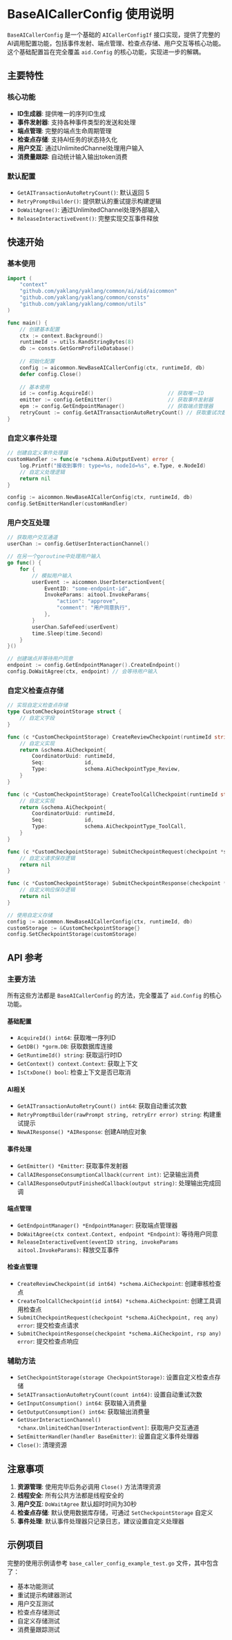 # BaseAICallerConfig 使用说明

`BaseAICallerConfig` 是一个基础的 `AICallerConfigIf` 接口实现，提供了完整的AI调用配置功能，包括事件发射、端点管理、检查点存储、用户交互等核心功能。这个基础配置旨在完全覆盖 `aid.Config` 的核心功能，实现进一步的解耦。

## 主要特性

### 核心功能
- **ID生成器**: 提供唯一的序列ID生成
- **事件发射器**: 支持各种事件类型的发送和处理
- **端点管理**: 完整的端点生命周期管理
- **检查点存储**: 支持AI任务的状态持久化
- **用户交互**: 通过UnlimitedChannel处理用户输入
- **消费量跟踪**: 自动统计输入输出token消费

### 默认配置
- `GetAITransactionAutoRetryCount()`: 默认返回 5
- `RetryPromptBuilder()`: 提供默认的重试提示构建逻辑
- `DoWaitAgree()`: 通过UnlimitedChannel处理外部输入
- `ReleaseInteractiveEvent()`: 完整实现交互事件释放

## 快速开始

### 基本使用

```go
import (
    "context"
    "github.com/yaklang/yaklang/common/ai/aid/aicommon"
    "github.com/yaklang/yaklang/common/consts"
    "github.com/yaklang/yaklang/common/utils"
)

func main() {
    // 创建基本配置
    ctx := context.Background()
    runtimeId := utils.RandStringBytes(8)
    db := consts.GetGormProfileDatabase()
    
    // 初始化配置
    config := aicommon.NewBaseAICallerConfig(ctx, runtimeId, db)
    defer config.Close()
    
    // 基本使用
    id := config.AcquireId()                        // 获取唯一ID
    emitter := config.GetEmitter()                  // 获取事件发射器
    epm := config.GetEndpointManager()              // 获取端点管理器
    retryCount := config.GetAITransactionAutoRetryCount() // 获取重试次数
}
```

### 自定义事件处理

```go
// 创建自定义事件处理器
customHandler := func(e *schema.AiOutputEvent) error {
    log.Printf("接收到事件: type=%s, nodeId=%s", e.Type, e.NodeId)
    // 自定义处理逻辑
    return nil
}

config := aicommon.NewBaseAICallerConfig(ctx, runtimeId, db)
config.SetEmitterHandler(customHandler)
```

### 用户交互处理

```go
// 获取用户交互通道
userChan := config.GetUserInteractionChannel()

// 在另一个goroutine中处理用户输入
go func() {
    for {
        // 模拟用户输入
        userEvent := aicommon.UserInteractionEvent{
            EventID: "some-endpoint-id",
            InvokeParams: aitool.InvokeParams{
                "action": "approve",
                "comment": "用户同意执行",
            },
        }
        userChan.SafeFeed(userEvent)
        time.Sleep(time.Second)
    }
}()

// 创建端点并等待用户同意
endpoint := config.GetEndpointManager().CreateEndpoint()
config.DoWaitAgree(ctx, endpoint) // 会等待用户输入
```

### 自定义检查点存储

```go
// 实现自定义检查点存储
type CustomCheckpointStorage struct {
    // 自定义字段
}

func (c *CustomCheckpointStorage) CreateReviewCheckpoint(runtimeId string, id int64) *schema.AiCheckpoint {
    // 自定义实现
    return &schema.AiCheckpoint{
        CoordinatorUuid: runtimeId,
        Seq:             id,
        Type:            schema.AiCheckpointType_Review,
    }
}

func (c *CustomCheckpointStorage) CreateToolCallCheckpoint(runtimeId string, id int64) *schema.AiCheckpoint {
    // 自定义实现
    return &schema.AiCheckpoint{
        CoordinatorUuid: runtimeId,
        Seq:             id,
        Type:            schema.AiCheckpointType_ToolCall,
    }
}

func (c *CustomCheckpointStorage) SubmitCheckpointRequest(checkpoint *schema.AiCheckpoint, req any) error {
    // 自定义请求保存逻辑
    return nil
}

func (c *CustomCheckpointStorage) SubmitCheckpointResponse(checkpoint *schema.AiCheckpoint, rsp any) error {
    // 自定义响应保存逻辑
    return nil
}

// 使用自定义存储
config := aicommon.NewBaseAICallerConfig(ctx, runtimeId, db)
customStorage := &CustomCheckpointStorage{}
config.SetCheckpointStorage(customStorage)
```

## API 参考

### 主要方法

所有这些方法都是 `BaseAICallerConfig` 的方法，完全覆盖了 `aid.Config` 的核心功能。

#### 基础配置
- `AcquireId() int64`: 获取唯一序列ID
- `GetDB() *gorm.DB`: 获取数据库连接
- `GetRuntimeId() string`: 获取运行时ID
- `GetContext() context.Context`: 获取上下文
- `IsCtxDone() bool`: 检查上下文是否已取消

#### AI相关
- `GetAITransactionAutoRetryCount() int64`: 获取自动重试次数
- `RetryPromptBuilder(rawPrompt string, retryErr error) string`: 构建重试提示
- `NewAIResponse() *AIResponse`: 创建AI响应对象

#### 事件处理
- `GetEmitter() *Emitter`: 获取事件发射器
- `CallAIResponseConsumptionCallback(current int)`: 记录输出消费
- `CallAIResponseOutputFinishedCallback(output string)`: 处理输出完成回调

#### 端点管理
- `GetEndpointManager() *EndpointManager`: 获取端点管理器
- `DoWaitAgree(ctx context.Context, endpoint *Endpoint)`: 等待用户同意
- `ReleaseInteractiveEvent(eventID string, invokeParams aitool.InvokeParams)`: 释放交互事件

#### 检查点管理
- `CreateReviewCheckpoint(id int64) *schema.AiCheckpoint`: 创建审核检查点
- `CreateToolCallCheckpoint(id int64) *schema.AiCheckpoint`: 创建工具调用检查点
- `SubmitCheckpointRequest(checkpoint *schema.AiCheckpoint, req any) error`: 提交检查点请求
- `SubmitCheckpointResponse(checkpoint *schema.AiCheckpoint, rsp any) error`: 提交检查点响应

### 辅助方法

- `SetCheckpointStorage(storage CheckpointStorage)`: 设置自定义检查点存储
- `SetAITransactionAutoRetryCount(count int64)`: 设置自动重试次数
- `GetInputConsumption() int64`: 获取输入消费量
- `GetOutputConsumption() int64`: 获取输出消费量
- `GetUserInteractionChannel() *chanx.UnlimitedChan[UserInteractionEvent]`: 获取用户交互通道
- `SetEmitterHandler(handler BaseEmitter)`: 设置自定义事件处理器
- `Close()`: 清理资源

## 注意事项

1. **资源管理**: 使用完毕后务必调用 `Close()` 方法清理资源
2. **线程安全**: 所有公共方法都是线程安全的
3. **用户交互**: `DoWaitAgree` 默认超时时间为30秒
4. **检查点存储**: 默认使用数据库存储，可通过 `SetCheckpointStorage` 自定义
5. **事件处理**: 默认事件处理器只记录日志，建议设置自定义处理器

## 示例项目

完整的使用示例请参考 `base_caller_config_example_test.go` 文件，其中包含了：
- 基本功能测试
- 重试提示构建器测试
- 用户交互测试
- 检查点存储测试
- 自定义存储测试
- 消费量跟踪测试
